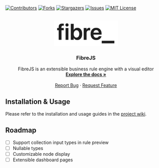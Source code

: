 [![Contributors][contributors-shield]][contributors-url]
[![Forks][forks-shield]][forks-url]
[![Stargazers][stars-shield]][stars-url]
[![Issues][issues-shield]][issues-url]
[![MIT License][license-shield]][license-url]

<br />
<div align="center">
  <a href="https://github.com/fuchstim/fibrejs">
    <img src="images/logo.png" alt="Logo" width="200" height="80">
  </a>

<h3 align="center">FibreJS</h3>

  <p align="center">
    FibreJS is an extensible business rule engine with a visual editor
    <br />
    <a href="https://github.com/fuchstim/fibrejs/wiki"><strong>Explore the docs »</strong></a>
    <br />
    <br />
    <a href="https://github.com/fuchstim/fibrejs/issues">Report Bug</a>
    ·
    <a href="https://github.com/fuchstim/fibrejs/issues">Request Feature</a>
  </p>
</div>

## Installation & Usage

Please refer to the installation and usage guides in the [project wiki](https://github.com/fuchstim/fibrejs/wiki).

## Roadmap

- [ ] Support collection input types in rule preview
- [ ] Nullable types
- [ ] Customizable node display
- [ ] Extensible dashboard pages

[contributors-shield]: https://img.shields.io/github/contributors/fuchstim/fibrejs.svg?style=for-the-badge
[contributors-url]: https://github.com/fuchstim/fibrejs/graphs/contributors
[forks-shield]: https://img.shields.io/github/forks/fuchstim/fibrejs.svg?style=for-the-badge
[forks-url]: https://github.com/fuchstim/fibrejs/network/members
[stars-shield]: https://img.shields.io/github/stars/fuchstim/fibrejs.svg?style=for-the-badge
[stars-url]: https://github.com/fuchstim/fibrejs/stargazers
[issues-shield]: https://img.shields.io/github/issues/fuchstim/fibrejs.svg?style=for-the-badge
[issues-url]: https://github.com/fuchstim/fibrejs/issues
[license-shield]: https://img.shields.io/github/license/fuchstim/fibrejs.svg?style=for-the-badge
[license-url]: https://github.com/fuchstim/fibrejs/blob/master/LICENSE.txt
